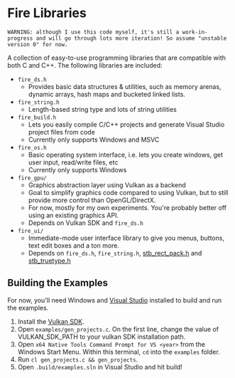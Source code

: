 # Fire Libraries

	WARNING: although I use this code myself, it's still a work-in-progress and will go through lots more iteration! So assume "unstable version 0" for now.

A collection of easy-to-use programming libraries that are compatible with both C and C++. The following libraries are included:

* `fire_ds.h`
  * Provides basic data structures & utilities, such as memory arenas, dynamic arrays, hash maps and bucketed linked lists.
* `fire_string.h`
  * Length-based string type and lots of string utilities
* `fire_build.h`
  * Lets you easily compile C/C++ projects and generate Visual Studio project files from code
  * Currently only supports Windows and MSVC
* `fire_os.h`
  * Basic operating system interface, i.e. lets you create windows, get user input, read/write files, etc
  * Currently only supports Windows
* `fire_gpu/`
  * Graphics abstraction layer using Vulkan as a backend
  * Goal to simplify graphics code compared to using Vulkan, but to still provide more control than OpenGL/DirectX.
  * For now, mostly for my own experiments. You're probably better off using an existing graphics API.
  * Depends on Vulkan SDK and `fire_ds.h`
* `fire_ui/`
  * Immediate-mode user interface library to give you menus, buttons, text edit boxes and a ton more.
  * Depends on `fire_ds.h`, `fire_string.h`, [stb_rect_pack.h](https://github.com/nothings/stb/blob/master/stb_rect_pack.h) and [stb_truetype.h](https://github.com/nothings/stb/blob/master/stb_truetype.h)

## Building the Examples

For now, you'll need Windows and [Visual Studio](https://visualstudio.microsoft.com/) installed to build and run the examples.

1. Install the [Vulkan SDK](https://vulkan.lunarg.com/).
2. Open `examples/gen_projects.c`. On the first line, change the value of VULKAN_SDK_PATH to your vulkan SDK installation path.
3. Open `x64 Native Tools Command Prompt for VS <year>` from the Windows Start Menu. Within this terminal, `cd` into the `examples` folder.
4. Run `cl gen_projects.c && gen_projects`.
5. Open `.build/examples.sln` in Visual Studio and hit build!